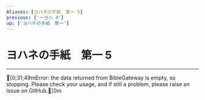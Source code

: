 ```yaml
---
Aliases: [ヨハネの手紙　第一 5]
previous: ['一ヨハ 4']
up: ['ヨハネの手紙　第一']
---
```

# ヨハネの手紙　第一 5

***
[0;31;49mError: the data returned from BibleGateway is empty, so stopping. Please check your usage, and if still a problem, please raise an issue on GitHub.[0m
